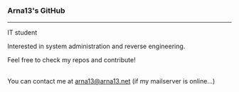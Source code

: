### Arna13's GitHub
<hr>

IT student

Interested in system administration and reverse engineering.

Feel free to check my repos and contribute!
<br><br>

You can contact me at [arna13@arna13.net](mailto:arna13@arna13.net) (if my mailserver is online...)

